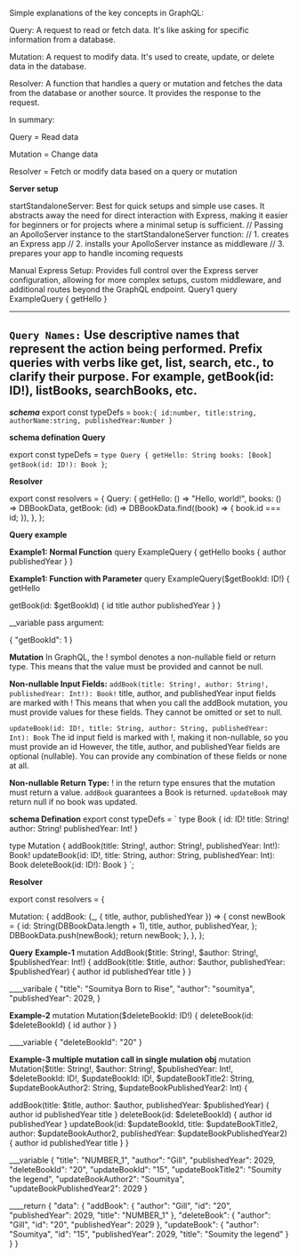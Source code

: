 Simple explanations of the key concepts in GraphQL:

Query: A request to read or fetch data. It's like asking for specific information from a database.

Mutation: A request to modify data. It's used to create, update, or delete data in the database.

Resolver: A function that handles a query or mutation and fetches the data from the database or another source. It provides the response to the request.

In summary:

Query = Read data

Mutation = Change data

Resolver = Fetch or modify data based on a query or mutation

**Server setup**

startStandaloneServer: Best for quick setups and simple use cases. It abstracts away the need for direct interaction with Express, making it easier for beginners or for projects where a minimal setup is sufficient.
// Passing an ApolloServer instance to the startStandaloneServer function: // 1. creates an Express app // 2. installs your ApolloServer instance as middleware // 3. prepares your app to handle incoming requests

Manual Express Setup: Provides full control over the Express server configuration, allowing for more complex setups, custom middleware, and additional routes beyond the GraphQL endpoint.
Query1 query ExampleQuery { getHello }

---

`Query Names:`
Use descriptive names that represent the action being performed.
Prefix queries with verbs like get, list, search, etc., to clarify their purpose.
For example, getBook(id: ID!), listBooks, searchBooks, etc.
---

**_*schema*_**
export const typeDefs = `
book:{
id:number,
title:string,
authorName:string,
publishedYear:Number
}
`

**schema defination Query**

export const typeDefs = `
  type Query {
    getHello: String
    books: [Book]
    getBook(id: ID!): Book
  }
`;


**Resolver**

export const resolvers = {
  Query: {
    getHello: () => "Hello, world!",
    books: () => DBBookData,
    getBook: (id) =>
      DBBookData.find((book) => {
        book.id === id;
      }),
  },
};



**Query example**

**Example1: Normal Function**
query ExampleQuery {
    getHello
    books {
        author
        publishedYear
    }
}

**Example1: Function with Parameter**
query ExampleQuery($getBookId: ID!) {
  getHello
  
  getBook(id: $getBookId) {
    id
    title
    author
    publishedYear
  }
}

__variable pass argument:

{
  "getBookId": 1
}



**Mutation**
In GraphQL, the ! symbol denotes a non-nullable field or return type. This means that the value must be provided and cannot be null.

**Non-nullable Input Fields:**
`addBook(title: String!, author: String!, publishedYear: Int!): Book!`
title, author, and publishedYear input fields are marked with !
This means that when you call the addBook mutation, you must provide values for these fields. They cannot be omitted or set to null.

`updateBook(id: ID!, title: String, author: String, publishedYear: Int): Book`
The id input field is marked with !, making it non-nullable, so you must provide an id 
However, the title, author, and publishedYear fields are optional (nullable). You can provide any combination of these fields or none at all.

**Non-nullable Return Type:**
! in the return type ensures that the mutation must return a value.
`addBook` guarantees a Book is returned.
`updateBook` may return null if no book was updated.

**schema Defination**
export const typeDefs = `
  type Book {
    id: ID!
    title: String!
    author: String!
    publishedYear: Int!
  }

  type Mutation {
    addBook(title: String!, author: String!, publishedYear: Int!): Book!
    updateBook(id: ID!, title: String, author: String, publishedYear: Int): Book
    deleteBook(id: ID!): Book
  }
`;


**Resolver**

export const resolvers = {

  Mutation: {
    addBook: (_, { title, author, publishedYear }) => {
      const newBook = {
        id: String(DBBookData.length + 1),
        title,
        author,
        publishedYear,
      };
      DBBookData.push(newBook);
      return newBook;
    },
  },
};


**Query**
**Example-1**
mutation AddBook($title: String!, $author: String!, $publishedYear: Int!) {
  addBook(title: $title, author: $author, publishedYear: $publishedYear) {
    author
    id
    publishedYear
    title
  }
}

____varibale
{  "title": "Soumitya Born to Rise",
  "author": "soumitya",
  "publishedYear": 2029,
}

**Example-2**
mutation Mutation($deleteBookId: ID!) {
  deleteBook(id: $deleteBookId) {
    id
    author
  }
}

____variable
{
  "deleteBookId": "20"
}


**Example-3 multiple mutation call in single mulation obj**
mutation Mutation($title: String!, $author: String!, $publishedYear: Int!, $deleteBookId: ID!, $updateBookId: ID!, $updateBookTitle2: String, $updateBookAuthor2: String, $updateBookPublishedYear2: Int) {
  
  addBook(title: $title, author: $author, publishedYear: $publishedYear) {
    author
    id
    publishedYear
    title
  }
  deleteBook(id: $deleteBookId) {
    author
    id
    publishedYear
  }
  updateBook(id: $updateBookId, title: $updateBookTitle2, author: $updateBookAuthor2, publishedYear: $updateBookPublishedYear2) {
    author
    id
    publishedYear
    title
  }
}


___variable
{  "title": "NUMBER_1",
  "author": "Gill",
  "publishedYear": 2029,
  "deleteBookId": "20",
  "updateBookId": "15",
  "updateBookTitle2": "Soumity the legend",
  "updateBookAuthor2": "Soumitya",
  "updateBookPublishedYear2": 2029
}

____return
{
  "data": {
    "addBook": {
      "author": "Gill",
      "id": "20",
      "publishedYear": 2029,
      "title": "NUMBER_1"
    },
    "deleteBook": {
      "author": "Gill",
      "id": "20",
      "publishedYear": 2029
    },
    "updateBook": {
      "author": "Soumitya",
      "id": "15",
      "publishedYear": 2029,
      "title": "Soumity the legend"
    }
  }
}
